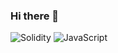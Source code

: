### Hi there 👋

<img alt="Solidity" src ="https://img.shields.io/badge/Solidity-black.svg?&style=for-the-badge&logo=Solidity&logoColor=white"/>
<img alt="JavaScript" src ="https://img.shields.io/badge/#F7DF1E.svg?&style=for-the-badge&logo=Solidity&logoColor=yellow"/>


<!--
**woojinShim/woojinShim** is a ✨ _special_ ✨ repository because its `README.md` (this file) appears on your GitHub profile.

Here are some ideas to get you started:

- 🔭 I’m currently working on ...
- 🌱 I’m currently learning ...
- 👯 I’m looking to collaborate on ...
- 🤔 I’m looking for help with ...
- 💬 Ask me about ...
- 📫 How to reach me: ...
- 😄 Pronouns: ...
- ⚡ Fun fact: ...
-->
